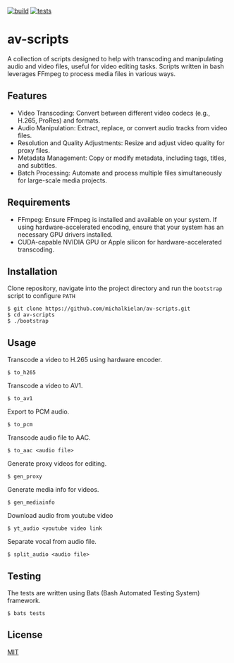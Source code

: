 [![build](https://github.com/michalkielan/av-scripts/actions/workflows/build.yml/badge.svg?branch=master)](https://github.com/michalkielan/av-scripts/actions/workflows/build.yml)
[![tests](https://github.com/michalkielan/av-scripts/actions/workflows/tests.yml/badge.svg?branch=master)](https://github.com/michalkielan/av-scripts/actions/workflows/tests.yml)

# av-scripts
A collection of scripts designed to help with transcoding and manipulating audio and video files, useful for video editing tasks. Scripts written in bash leverages FFmpeg to process media files in various ways.

## Features
* Video Transcoding: Convert between different video codecs (e.g., H.265, ProRes) and formats.
* Audio Manipulation: Extract, replace, or convert audio tracks from video files.
* Resolution and Quality Adjustments: Resize and adjust video quality for proxy files.
* Metadata Management: Copy or modify metadata, including tags, titles, and subtitles.
* Batch Processing: Automate and process multiple files simultaneously for large-scale media projects.

## Requirements
* FFmpeg: Ensure FFmpeg is installed and available on your system. If using hardware-accelerated encoding, ensure that your system has an necessary GPU drivers installed.
* CUDA-capable NVIDIA GPU or Apple silicon for hardware-accelerated transcoding.

## Installation

Clone repository, navigate into the project directory and run the `bootstrap` script to configure `PATH`

```
$ git clone https://github.com/michalkielan/av-scripts.git
$ cd av-scripts
$ ./bootstrap
```

## Usage
Transcode a video to H.265 using hardware encoder.

`$ to_h265`

Transcode a video to AV1.

`$ to_av1`

Export to PCM audio.

`$ to_pcm`

Transcode audio file to AAC.

`$ to_aac <audio file>`

Generate proxy videos for editing.

`$ gen_proxy`

Generate media info for videos.

`$ gen_mediainfo`

Download audio from youtube video

`$ yt_audio <youtube video link`

Separate vocal from audio file.

`$ split_audio <audio file>`

## Testing
The tests are written using Bats (Bash Automated Testing System) framework.

`$ bats tests`

## License
[MIT](https://github.com/michalkielan/av-scripts/blob/master/LICENSE)
